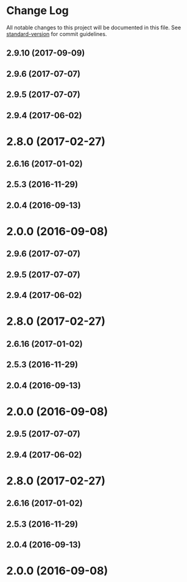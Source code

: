 # Change Log

All notable changes to this project will be documented in this file.
See [standard-version](https://github.com/conventional-changelog/standard-version) for commit guidelines.

<a name="2.9.10"></a>
## 2.9.10 (2017-09-09)



<a name="2.9.6"></a>
## 2.9.6 (2017-07-07)



<a name="2.9.5"></a>
## 2.9.5 (2017-07-07)



<a name="2.9.4"></a>
## 2.9.4 (2017-06-02)



<a name="2.8.0"></a>
# 2.8.0 (2017-02-27)



<a name="2.6.16"></a>
## 2.6.16 (2017-01-02)



<a name="2.5.3"></a>
## 2.5.3 (2016-11-29)



<a name="2.0.4"></a>
## 2.0.4 (2016-09-13)



<a name="2.0.0"></a>
# 2.0.0 (2016-09-08)




<a name="2.9.6"></a>
## 2.9.6 (2017-07-07)



<a name="2.9.5"></a>
## 2.9.5 (2017-07-07)



<a name="2.9.4"></a>
## 2.9.4 (2017-06-02)



<a name="2.8.0"></a>
# 2.8.0 (2017-02-27)



<a name="2.6.16"></a>
## 2.6.16 (2017-01-02)



<a name="2.5.3"></a>
## 2.5.3 (2016-11-29)



<a name="2.0.4"></a>
## 2.0.4 (2016-09-13)



<a name="2.0.0"></a>
# 2.0.0 (2016-09-08)




<a name="2.9.5"></a>
## 2.9.5 (2017-07-07)



<a name="2.9.4"></a>
## 2.9.4 (2017-06-02)



<a name="2.8.0"></a>
# 2.8.0 (2017-02-27)



<a name="2.6.16"></a>
## 2.6.16 (2017-01-02)



<a name="2.5.3"></a>
## 2.5.3 (2016-11-29)



<a name="2.0.4"></a>
## 2.0.4 (2016-09-13)



<a name="2.0.0"></a>
# 2.0.0 (2016-09-08)
